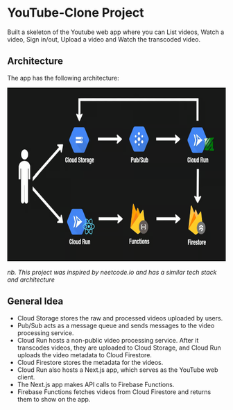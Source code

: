 # YouTube-Clone Project
Built a skeleton of the Youtube web app where you can List videos, Watch a video, Sign in/out, Upload a video and Watch the transcoded video. 

## Architecture
The app has the following architecture:

<img src="assets/yt-clone-architecture.png" width="600" height="400">

*nb. This project was inspired by neetcode.io and has a similar tech stack and architecture*
## General Idea
- Cloud Storage stores the raw and processed videos uploaded by users.
- Pub/Sub acts as a message queue and sends messages to the video processing service.
- Cloud Run hosts a non-public video processing service. After it transcodes videos, they are uploaded to Cloud Storage, and Cloud Run uploads the video metadata to Cloud Firestore.
- Cloud Firestore stores the metadata for the videos.
- Cloud Run also hosts a Next.js app, which serves as the YouTube web client.
- The Next.js app makes API calls to Firebase Functions.
- Firebase Functions fetches videos from Cloud Firestore and returns them to show on the app.
